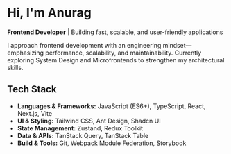 # Hi, I'm Anurag  

**Frontend Developer** | Building fast, scalable, and user-friendly applications  

I approach frontend development with an engineering mindset—emphasizing performance, scalability, and maintainability. Currently exploring System Design and Microfrontends to strengthen my architectural skills.  

## Tech Stack  

- **Languages & Frameworks:** JavaScript (ES6+), TypeScript, React, Next.js, Vite  
- **UI & Styling:** Tailwind CSS, Ant Design, Shadcn UI  
- **State Management:** Zustand, Redux Toolkit  
- **Data & APIs:** TanStack Query, TanStack Table  
- **Build & Tools:** Git, Webpack Module Federation, Storybook  
